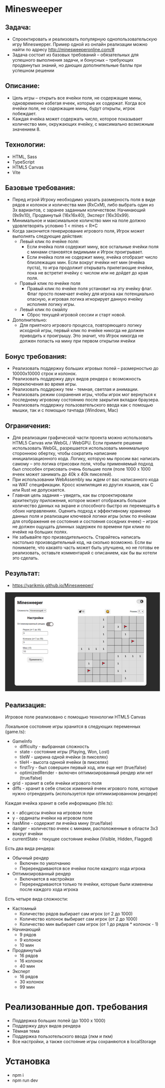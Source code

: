 # Minesweeper

## Задача:

* Спроектировать и реализовать популярную однопользовательскую игру Mineswepper. Пример одной из онлайн реализации можно найти по адресу http://minesweeperonline.com/#
* Задача состоит из базовых требований – обязательных для успешного выполнения задачи, и бонусных – требующих продвинутых знаний, но дающих дополнительные баллы при успешном решении

## Описание:

* Цель игры – открыть все ячейки поля, не содержащие мины, одновременно избегая ячеек, которые их содержат. Когда все ячейки поля, не содержащие мины, будут открыты, игрок побеждает.
* Каждая ячейка может содержать число, которое показывает количество мин, окружающих ячейку, с максимально возможным значением 8.

## Технологии:

* HTML, Sass
* TypeScript
* HTML5 Canvas
* Vite

## Базовые требования:

* Перед игрой Игроку необходимо указать размерность поля в виде рядов и колонок и количества мин (RхCxM), либо выбрать один из 3х вариантов, с заранее заданным количеством: Начинающий (9x9x10), Продвинутый (16x16x40), Эксперт (16x30x99).
* Минимальное и максимальное количство мин на поле должно удовлетворять условию 1 < mines < R*C
* Когда закончится генерирование игрового поля, Игрок может выполнять следующие действия:
  * Левый клик по ячейке поля:
    * Если ячейка поля содержит мину, все остальные ячейки поля с минами становятся видимыми и Игрок проигрывает.
    * Если ячейка поля не содержит мину, ячейка отобразит число близлежащих мин. Если вокруг ячейки нет мин (ячейка пуста), то игра продолжит открывать прилегающие ячейки, пока не встретит ячейку с числом или не дойдет до края поля.
  * Правый клик по ячейке поля
    * Правый клик по ячейке поля установит на эту ячейку флаг. Флаг просто помечает ячейку для игрока как потенциально опасную, и игровая логика игнорирует данную ячейку исполняя логику игры.
  * Левый клик по смайлу
    * Сброс текущей игровой сессии и старт новой.
* Дополнительно:
  * Для приятного игрового процесса, повторяющего логику исходной игры, первый клик по ячейке никогда не должен приводить к проигрышу. Это значит, что Игрок никогда не должен попасть на мину при первом открытии ячейки


## Бонус требования:
* Реализовать поддержку больших игровых полей – размерностью до 10000х10000 строк и колонок.
* Реализовать поддержку двух видов рендера с возможность переключения во время игры.
* Реализовать поддержку тем - темная, светлая и анимации.
* Реализовать режим сохранения игры, чтобы игрок мог вернуться к последнему игровому состоянию после закрытия вкладки браузера.
* Реализовать поддержку пользовательского ввода как с помощью мышки, так и с помощью тачпада (Windows, Mac)

## Ограничения:
* Для реализации графической части проекта можно использовать HTML5 Canvas или WebGL / WebGPU. Если примите решение использовать WebGL, разрешается использовать минимальную стороннюю обертку, чтобы сократить написание инициализационного кода. Логику, которую мы просим вас написать самому – это логика отрисовки поля, чтобы применяемый подход был способен отрисовать очень большие поля (поле 1000 x 1000 ячеек может занимать до 40k x 40k пикселей).
* При использовании WebAssembly мы ждем от вас написанного кода на WAT спецификации. Кросс компиляция из других языков, как С или Rust не допускается.
* Главная цель задания – увидеть, как вы спроектировали архитектуру приложения, которое может отображать большое количество данных на экране и способного быстро их перемещать в обоих направлениях. Оценить подход к эффективному хранению данных поля и реализации ключевой логики игры (клик по ячейкам для отображения ее состояния и состояния соседних ячеек) – игрок не должен ощущать длинных задержек по времени при клике по ячейке на больших полях.
* Не забывайте про призводительность. Старайтесь написать настолько производительный код, на сколько возможно. Если вы понимаете, что какаято часть может быть улучшена, но не готовы ее реализовать, оставьте комментарий с описанием, как бы вы хотели это сделать.

## Результат:
* https://yarikmix.github.io/Minesweeper/

![](/screen.png)

## Реализация:

Игровое поле реализовано с помощью технологии HTML5 Canvas

Локальное состояние игры хранится в следующих переменных (game.ts):

* GameInfo
  * difficulty - выбранная сложность
  * state - состояние игры (Playing, Won, Lost)
  * tileW - ширина одной ячейки (в пикселях)
  * tileH - высота однной ячейки (в пикселях)
  * firstTry - был совершен первый ход, или еще нет (true/false)
  * optimizedRender - включен оптимизированный рендер или нет (true/false)
* grid - хранит в себе ячейки игрового поля
* diffs - хранит в себе список изменний ячеек игрового поля, которые нужно отрендерить (используется при оптимизированном рендере)

Каждая ячейка хранит в себе информацию (tile.ts):
* x - абсциссы ячейки на игровом поле
* y - ординаты ячейки на игровом поле
* hasMine - содержит ли ячейка мину (true/false)
* danger - количество ячеек с минами, расположенные в области 3x3 вокруг ячейки
* currentState - текущее состояние ячейки (Visible, Hidden, Flagged)

Есть два вида рендера:
* Обычный рендер
  * Включен по умолчанию
  * Перерендриваются все ячейки после каждого хода игрока
* Оптимизированный рендер
  * Включается в настройках
  * Перерендриваются только те ячейки, которые были изменены после каждого хода игрока 

Есть четыре вида сложности:
* Кастомный
  * Количество рядов выбирает сам игрок (от 2 до 1000)
  * Количество колонок выбирает сам игрок (от 2 до 1000)
  * Количество мин выбирает сам игрок (от 1 до рядов * колонок - 1)
* Начинающий
  * 9 рядов
  * 9 колонок
  * 10 мин
* Продвинутый
  * 16 рядов
  * 16 колонок
  * 40 мин
* Эксперт
  * 16 рядов
  * 30 колонок
  * 99 мин

# Реализованные доп. требования

* Поддержка больших полей (до 1000 x 1000)
* Поддержку двух видов рендера
* Тёмная тема
* Поддержка пользотельского ввода (лкм и пкм)
* Все настройки, а также состояние игры сохраняются в localStorage

# Установка

* npm i
* npm run dev
